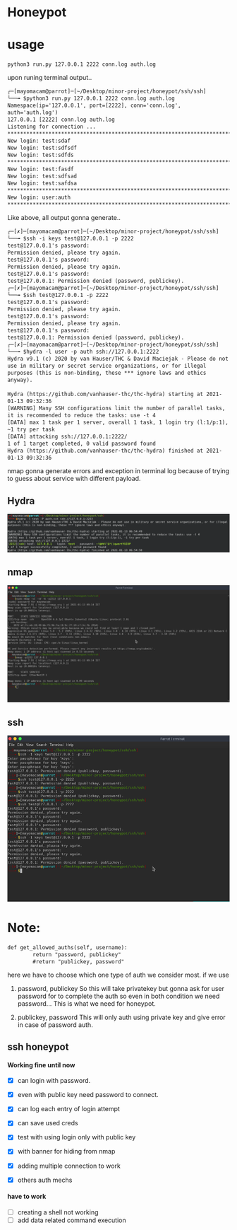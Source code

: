 # Honeypot

# usage
```
python3 run.py 127.0.0.1 2222 conn.log auth.log
```
upon runing terminal output..
```
┌─[mayomacam@parrot]─[~/Desktop/minor-project/honeypot/ssh/ssh]
└──╼ $python3 run.py 127.0.0.1 2222 conn.log auth.log
Namespace(ip='127.0.0.1', port=[2222], conn='conn.log', auth='auth.log')
127.0.0.1 [2222] conn.log auth.log
Listening for connection ...
************************************************************************************************************************
New login: test:sdaf
New login: test:sdfsdf
New login: test:sdfds
************************************************************************************************************************
New login: test:fasdf
New login: test:sdfsad
New login: test:safdsa
************************************************************************************************************************
New login: user:auth
************************************************************************************************************************
```
Like above, all output gonna generate..
```
┌─[✗]─[mayomacam@parrot]─[~/Desktop/minor-project/honeypot/ssh/ssh]
└──╼ $ssh -i keys test@127.0.0.1 -p 2222
test@127.0.0.1's password: 
Permission denied, please try again.
test@127.0.0.1's password: 
Permission denied, please try again.
test@127.0.0.1's password: 
test@127.0.0.1: Permission denied (password, publickey).
┌─[✗]─[mayomacam@parrot]─[~/Desktop/minor-project/honeypot/ssh/ssh]
└──╼ $ssh test@127.0.0.1 -p 2222
test@127.0.0.1's password: 
Permission denied, please try again.
test@127.0.0.1's password: 
Permission denied, please try again.
test@127.0.0.1's password: 
test@127.0.0.1: Permission denied (password, publickey).
┌─[✗]─[mayomacam@parrot]─[~/Desktop/minor-project/honeypot/ssh/ssh]
└──╼ $hydra -l user -p auth ssh://127.0.0.1:2222
Hydra v9.1 (c) 2020 by van Hauser/THC & David Maciejak - Please do not use in military or secret service organizations, or for illegal purposes (this is non-binding, these *** ignore laws and ethics anyway).

Hydra (https://github.com/vanhauser-thc/thc-hydra) starting at 2021-01-13 09:32:36
[WARNING] Many SSH configurations limit the number of parallel tasks, it is recommended to reduce the tasks: use -t 4
[DATA] max 1 task per 1 server, overall 1 task, 1 login try (l:1/p:1), ~1 try per task
[DATA] attacking ssh://127.0.0.1:2222/
1 of 1 target completed, 0 valid password found
Hydra (https://github.com/vanhauser-thc/thc-hydra) finished at 2021-01-13 09:32:36
```
nmap gonna generate errors and exception in terminal log because of trying to guess about service with different payload.

## Hydra
![](./hydra.png)

## nmap
![](./nmap.png)

## ssh
![](./ssh.png)

# Note:
```
def get_allowed_auths(self, username):
        return "password, publickey"
        #return "publickey, password"
```

here we have to choose which one type of auth we consider most.
if we use
1. password, publickey
So this will take privatekey but gonna ask for user password for to complete the auth so even in both condition we need password... This is what we need for honeypot.

2. publickey, password
This will only auth using private key and give error in case of password auth.

## ssh honeypot

#### Working fine until now
- [x] can login with password.
- [x] even with public key need password to connect.
- [x] can log each entry of login attempt
- [x] can save used creds
- [X] test with using login only with public key
- [X] with banner for hiding from nmap
- [X] adding multiple connection to work
- [X] others auth mechs


#### have to work
- [ ] creating a shell not working
- [ ] add data related command execution
